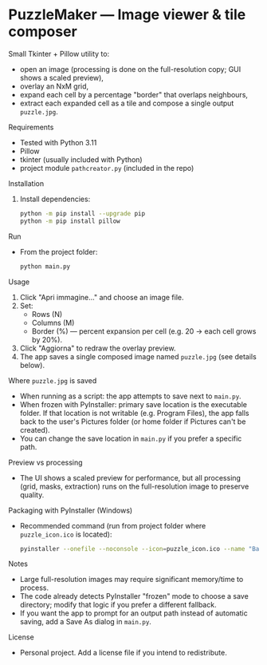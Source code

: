 # PuzzleMaker — Image viewer & tile composer

Small Tkinter + Pillow utility to:
- open an image (processing is done on the full-resolution copy; GUI shows a scaled preview),
- overlay an NxM grid,
- expand each cell by a percentage "border" that overlaps neighbours,
- extract each expanded cell as a tile and compose a single output `puzzle.jpg`.

Requirements
- Tested with Python 3.11
- Pillow
- tkinter (usually included with Python)
- project module `pathcreator.py` (included in the repo)

Installation

1. Install dependencies:
   ```bash
   python -m pip install --upgrade pip
   python -m pip install pillow
   ```
   
Run
- From the project folder:
  ```bash
  python main.py
  ```

Usage
1. Click "Apri immagine..." and choose an image file.
2. Set:
   - Rows (N)
   - Columns (M)
   - Border (%) — percent expansion per cell (e.g. 20 → each cell grows by 20%).
3. Click "Aggiorna" to redraw the overlay preview.
4. The app saves a single composed image named `puzzle.jpg` (see details below).

Where `puzzle.jpg` is saved
- When running as a script: the app attempts to save next to `main.py`.
- When frozen with PyInstaller: primary save location is the executable folder. If that location is not writable (e.g. Program Files), the app falls back to the user's Pictures folder (or home folder if Pictures can't be created).
- You can change the save location in `main.py` if you prefer a specific path.

Preview vs processing
- The UI shows a scaled preview for performance, but all processing (grid, masks, extraction) runs on the full-resolution image to preserve quality.

Packaging with PyInstaller (Windows)
- Recommended command (run from project folder where `puzzle_icon.ico` is located):
  ```bash
  pyinstaller --onefile --noconsole --icon=puzzle_icon.ico --name "BaBoJame_Puzzle" main.py
  ```
Notes
- Large full-resolution images may require significant memory/time to process.
- The code already detects PyInstaller "frozen" mode to choose a save directory; modify that logic if you prefer a different fallback.
- If you want the app to prompt for an output path instead of automatic saving, add a Save As dialog in `main.py`.

License
- Personal project. Add a license file if you intend to redistribute.
